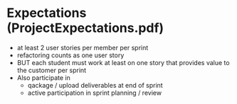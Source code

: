 # Expectations (ProjectExpectations.pdf)

* at least 2 user stories per member per sprint
* refactoring counts as one user story
* BUT each student must work at least on one story that provides value to the customer per sprint
* Also participate in
    * qackage / upload deliverables at end of sprint
    * active participation in sprint planning / review
